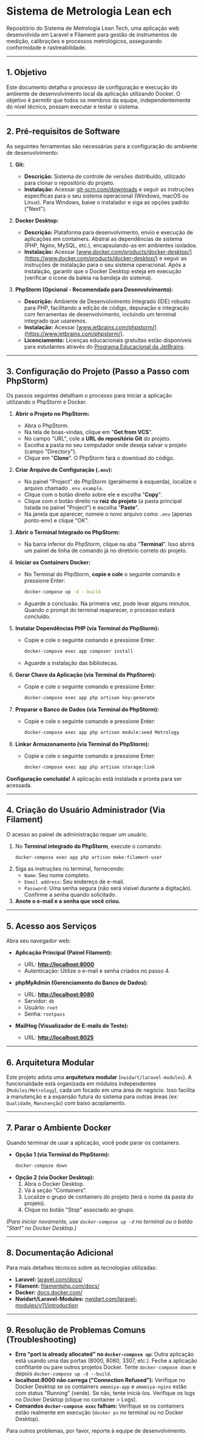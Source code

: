 # Sistema de Metrologia Lean ech

Repositório do Sistema de Metrologia Lean Tech, uma aplicação web desenvolvida em Laravel e Filament para gestão de instrumentos de medição, calibrações e processos metrológicos, assegurando conformidade e rastreabilidade.

---

## 1. Objetivo

Este documento detalha o processo de configuração e execução do ambiente de desenvolvimento local da aplicação utilizando Docker. O objetivo é permitir que todos os membros da equipe, independentemente do nível técnico, possam executar e testar o sistema.

---

## 2. Pré-requisitos de Software

As seguintes ferramentas são necessárias para a configuração do ambiente de desenvolvimento:

1.  **Git:**
    * **Descrição:** Sistema de controle de versões distribuído, utilizado para clonar o repositório do projeto.
    * **Instalação:** Acessar [git-scm.com/downloads](https://git-scm.com/downloads) e seguir as instruções específicas para o seu sistema operacional (Windows, macOS ou Linux). Para Windows, baixe o instalador e siga as opções padrão ("Next").

2.  **Docker Desktop:**
    * **Descrição:** Plataforma para desenvolvimento, envio e execução de aplicações em containers. Abstrai as dependências de sistema (PHP, Nginx, MySQL, etc.), encapsulando-as em ambientes isolados.
    * **Instalação:** Acessar [www.docker.com/products/docker-desktop/](https://www.docker.com/products/docker-desktop/) e seguir as instruções de instalação para o seu sistema operacional. Após a instalação, garantir que o Docker Desktop esteja em execução (verificar o ícone da baleia na bandeja do sistema).

3.  **PhpStorm (Opcional - Recomendado para Desenvolvimento):**
    * **Descrição:** Ambiente de Desenvolvimento Integrado (IDE) robusto para PHP, facilitando a edição de código, depuração e integração com ferramentas de desenvolvimento, incluindo um terminal integrado que usaremos.
    * **Instalação:** Acessar [www.jetbrains.com/phpstorm/](https://www.jetbrains.com/phpstorm/).
    * **Licenciamento:** Licenças educacionais gratuitas estão disponíveis para estudantes através do [Programa Educacional da JetBrains](https://www.jetbrains.com/community/education/#students).

---

## 3. Configuração do Projeto (Passo a Passo com PhpStorm)

Os passos seguintes detalham o processo para iniciar a aplicação utilizando o PhpStorm e Docker.

1.  **Abrir o Projeto no PhpStorm:**
    * Abra o PhpStorm.
    * Na tela de boas-vindas, clique em "**Get from VCS**".
    * No campo "URL", cole a **URL do repositório Git** do projeto.
    * Escolha a pasta no seu computador onde deseja salvar o projeto (campo "Directory").
    * Clique em "**Clone**". O PhpStorm fará o download do código.

2.  **Criar Arquivo de Configuração (`.env`):**
    * No painel "Project" do PhpStorm (geralmente à esquerda), localize o arquivo chamado `.env.example`.
    * Clique com o botão direito sobre ele e escolha "**Copy**".
    * Clique com o botão direito na **raiz do projeto** (a pasta principal listada no painel "Project") e escolha "**Paste**".
    * Na janela que aparecer, nomeie o novo arquivo como `.env` (apenas ponto-env) e clique "OK".

3.  **Abrir o Terminal Integrado no PhpStorm:**
    * Na barra inferior do PhpStorm, clique na aba "**Terminal**". Isso abrirá um painel de linha de comando já no diretório correto do projeto.

4.  **Iniciar os Containers Docker:**
    * No Terminal do PhpStorm, **copie e cole** o seguinte comando e pressione Enter:
        ```bash
        docker-compose up -d --build
        ```
    * Aguarde a conclusão. Na primeira vez, pode levar alguns minutos. Quando o prompt do terminal reaparecer, o processo estará concluído.

5.  **Instalar Dependências PHP (via Terminal do PhpStorm):**
    * Copie e cole o seguinte comando e pressione Enter:
        ```bash
        docker-compose exec app composer install
        ```
    * Aguarde a instalação das bibliotecas.

6.  **Gerar Chave da Aplicação (via Terminal do PhpStorm):**
    * Copie e cole o seguinte comando e pressione Enter:
        ```bash
        docker-compose exec app php artisan key:generate
        ```

7.  **Preparar o Banco de Dados (via Terminal do PhpStorm):**
    * Copie e cole o seguinte comando e pressione Enter:
        ```bash
        docker-compose exec app php artisan module:seed Metrology
        ```
      
8.  **Linkar Armazenamento (via Terminal do PhpStorm):**
    * Copie e cole o seguinte comando e pressione Enter:
        ```bash
        docker-compose exec app php artisan storage:link
        ```

**Configuração concluída!** A aplicação está instalada e pronta para ser acessada.

---

## 4. Criação do Usuário Administrador (Via Filament)

O acesso ao painel de administração requer um usuário.

1.  No **Terminal integrado do PhpStorm**, execute o comando:
    ```bash
    docker-compose exec app php artisan make:filament-user
    ```
2.  Siga as instruções no terminal, fornecendo:
    * `Name`: Seu nome completo.
    * `Email address`: Seu endereço de e-mail.
    * `Password`: Uma senha segura (não será visível durante a digitação). Confirme a senha quando solicitado.
3.  **Anote o e-mail e a senha que você criou.**

---

## 5. Acesso aos Serviços

Abra seu navegador web:

* **Aplicação Principal (Painel Filament):**
    * URL: [**http://localhost:8000**](http://localhost:8000)
    * Autenticação: Utilize o e-mail e senha criados no passo 4.

* **phpMyAdmin (Gerenciamento do Banco de Dados):**
    * URL: [**http://localhost:8080**](http://localhost:8080)
    * Servidor: `db`
    * Usuário: `root`
    * Senha: `rootpass`

* **MailHog (Visualizador de E-mails de Teste):**
    * URL: [**http://localhost:8025**](http://localhost:8025)

---

## 6. Arquitetura Modular

Este projeto adota uma **arquitetura modular** (`nwidart/laravel-modules`). A funcionalidade está organizada em módulos independentes (`Modules/Metrology`), cada um focado em uma área de negócio. Isso facilita a manutenção e a expansão futura do sistema para outras áreas (ex: `Qualidade`, `Manutenção`) com baixo acoplamento.

---

## 7. Parar o Ambiente Docker

Quando terminar de usar a aplicação, você pode parar os containers.

* **Opção 1 (via Terminal do PhpStorm):**
    ```bash
    docker-compose down
    ```
* **Opção 2 (via Docker Desktop):**
    1.  Abra o Docker Desktop.
    2.  Vá à seção "Containers".
    3.  Localize o grupo de containers do projeto (terá o nome da pasta do projeto).
    4.  Clique no botão "Stop" associado ao grupo.

*(Para iniciar novamente, use `docker-compose up -d` no terminal ou o botão "Start" no Docker Desktop.)*

---

## 8. Documentação Adicional

Para mais detalhes técnicos sobre as tecnologias utilizadas:

* **Laravel:** [laravel.com/docs/](https://laravel.com/docs/)
* **Filament:** [filamentphp.com/docs/](https://filamentphp.com/docs/)
* **Docker:** [docs.docker.com/](https://docs.docker.com/)
* **Nwidart/Laravel-Modules:** [nwidart.com/laravel-modules/v11/introduction](https://nwidart.com/laravel-modules/v11/introduction)

---

## 9. Resolução de Problemas Comuns (Troubleshooting)

* **Erro "port is already allocated" no `docker-compose up`:** Outra aplicação está usando uma das portas (8000, 8080, 3307, etc.). Feche a aplicação conflitante ou pare outros projetos Docker. Tente `docker-compose down` e depois `docker-compose up -d --build`.
* **localhost:8000 não carrega ("Connection Refused"):** Verifique no Docker Desktop se os containers `amemiya-app` e `amemiya-nginx` estão com status "Running" (verde). Se não, tente iniciá-los. Verifique os logs no Docker Desktop (clique no container > Logs).
* **Comandos `docker-compose exec` falham:** Verifique se os containers estão realmente em execução (`docker ps` no terminal ou no Docker Desktop).

Para outros problemas, por favor, reporte à equipe de desenvolvimento.

